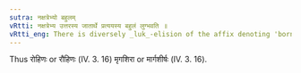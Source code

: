 ```yaml
---
sutra: नक्षत्रेभ्यो बहुलम्
vRtti: नक्षत्रेभ्य उत्तरस्य जातार्थे प्रत्ययस्य बहुलं लुग्भवति ॥
vRtti_eng: There is diversely _luk_-elision of the affix denoting 'born therein', after an asterism.
---
```

Thus रोहिणः or रौहिणः (IV. 3. 16) मृगशिरा or मार्गशीर्षः (IV. 3. 16).
